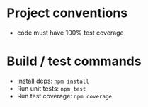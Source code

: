 # Project conventions
* code must have 100% test coverage

# Build / test commands
- Install deps: `npm install`
- Run unit tests: `npm test`
- Run test coverage: `npm coverage`

